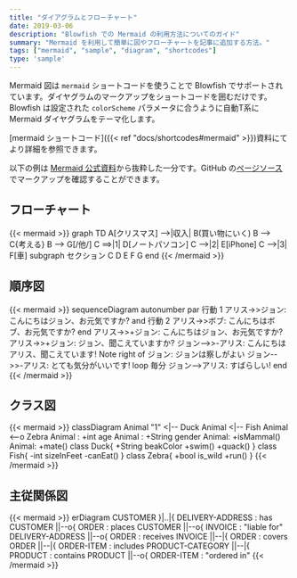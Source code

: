 ```yaml
---
title: "ダイアグラムとフローチャート"
date: 2019-03-06
description: "Blowfish での Mermaid の利用方法についてのガイド"
summary: "Mermaid を利用して簡単に図やフローチャートを記事に追加する方法。"
tags: ["mermaid", "sample", "diagram", "shortcodes"]
type: 'sample'
---
```


Mermaid 図は `mermaid` ショートコードを使うことで Blowfish でサポートされています。ダイヤグラムのマークアップをショートコードを囲むだけです。 Blowfish は設定された `colorScheme` パラメータに合うように自動T系に Mermaid ダイヤグラムをテーマ化します。

[mermaid ショートコード]({{< ref "docs/shortcodes#mermaid" >}})資料にてより詳細を参照できます。

以下の例は [Mermaid 公式資料](https://mermaid-js.github.io/mermaid/)から抜粋した一分です。GitHub の[ページソース](https://raw.githubusercontent.com/nunocoracao/blowfish/main/exampleSite/content/samples/diagrams-flowcharts/index.md)でマークアップを確認することができます。

## フローチャート

{{< mermaid >}}
graph TD
A[クリスマス] -->|収入| B(買い物にいく)
B --> C{考える}
B --> G[/他/]
C ==>|1| D[ノートパソコン]
C -->|2| E[iPhone]
C -->|3| F[車]
subgraph セクション
C
D
E
F
G
end
{{< /mermaid >}}

## 順序図

{{< mermaid >}}
sequenceDiagram
autonumber
par 行動 1
アリス->>ジョン: こんにちはジョン、お元気ですか?
and 行動 2
アリス->>ボブ: こんにちはボブ、お元気ですか?
end
アリス->>+ジョン: こんにちはジョン、お元気ですか?
アリス->>+ジョン: ジョン、聞こえていますか?
ジョン-->>-アリス: こんにちはアリス、聞こえています!
Note right of ジョン: ジョンは察しがよい
ジョン-->>-アリス: とても気分がいいです!
loop 毎分
ジョン-->アリス: すばらしい!
end
{{< /mermaid >}}

## クラス図

{{< mermaid >}}
classDiagram
Animal "1" <|-- Duck
Animal <|-- Fish
Animal <--o Zebra
Animal : +int age
Animal : +String gender
Animal: +isMammal()
Animal: +mate()
class Duck{
+String beakColor
+swim()
+quack()
}
class Fish{
-int sizeInFeet
-canEat()
}
class Zebra{
+bool is_wild
+run()
}
{{< /mermaid >}}

## 主従関係図

{{< mermaid >}}
erDiagram
CUSTOMER }|..|{ DELIVERY-ADDRESS : has
CUSTOMER ||--o{ ORDER : places
CUSTOMER ||--o{ INVOICE : "liable for"
DELIVERY-ADDRESS ||--o{ ORDER : receives
INVOICE ||--|{ ORDER : covers
ORDER ||--|{ ORDER-ITEM : includes
PRODUCT-CATEGORY ||--|{ PRODUCT : contains
PRODUCT ||--o{ ORDER-ITEM : "ordered in"
{{< /mermaid >}}

